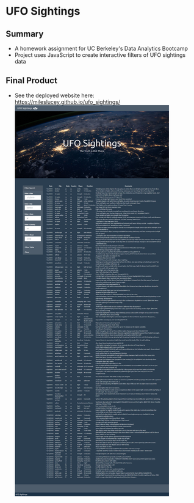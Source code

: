 # UFO Sightings
## Summary
* A homework assignment for UC Berkeley's Data Analytics Bootcamp
* Project uses JavaScript to create interactive filters of UFO sightings data
## Final Product
* See the deployed website here: https://mileslucey.github.io/ufo_sightings/
![](images/screenshot01.png)
